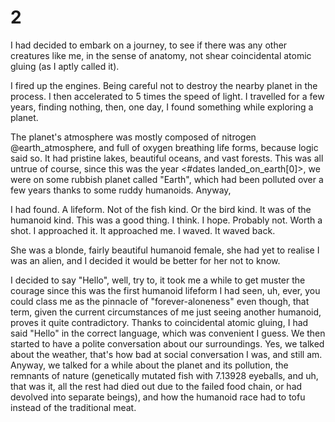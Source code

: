 # 2

I had decided to embark on a journey, to see if there was any other creatures like me, in the sense of anatomy, not shear coincidental atomic gluing (as I aptly called it).

I fired up the engines. Being careful not to destroy the nearby planet in the process. I then accelerated to 5 times the speed of light. I travelled for a few years, finding nothing, then, one day, I found something while exploring a planet.

The planet's atmosphere was mostly composed of nitrogen @earth_atmosphere, and full of oxygen breathing life forms, because logic said so. It had pristine lakes, beautiful oceans, and vast forests. This was all untrue of course, since this was the year <#dates landed_on_earth[0]>, we were on some rubbish planet called "Earth", which had been polluted over a few years thanks to some ruddy humanoids. Anyway,

I had found. A lifeform. Not of the fish kind. Or the bird kind. It was of the humanoid kind. This was a good thing. I think. I hope. Probably not. Worth a shot. I approached it. It approached me. I waved. It waved back.

She was a blonde, fairly beautiful humanoid female, she had yet to realise I was an alien, and I decided it would be better for her not to know.

I decided to say "Hello", well, try to, it took me a while to get muster the courage since this was the first humanoid lifeform I had seen, uh, ever, you could class me as the pinnacle of "forever-aloneness" even though, that term, given the current circumstances of me just seeing another humanoid, proves it quite contradictory. Thanks to coincidental atomic gluing, I had said "Hello" in the correct language, which was convenient I guess. We then started to have a polite conversation about our surroundings. Yes, we talked about the weather, that's how bad at social conversation I was, and still am. Anyway, we talked for a while about the planet and its pollution, the remnants of nature (genetically mutated fish with 7.13928 eyeballs, and uh, that was it, all the rest had died out due to the failed food chain, or had devolved into separate beings), and how the humanoid race had to tofu instead of the traditional meat.
